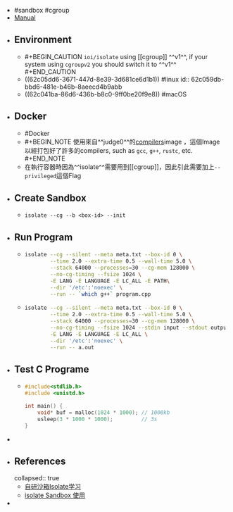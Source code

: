 - #sandbox #cgroup
- [Manual](http://www.ucw.cz/moe/isolate.1.html#_name)
- ## Environment
	- #+BEGIN_CAUTION
	  `ioi/isolate` using [[cgroup]] ^^v1^^, if your system using `cgroupv2` you should switch it to ^^v1^^
	  #+END_CAUTION
	- ((62c05dd6-3671-447d-8e39-3d681ce6d1b1)) #linux
	  id:: 62c059db-bbd6-481e-b46b-8aeecd4b9abb
	- ((62c041ba-86d6-436b-b8c0-9ff0be20f9e8))  #macOS
- ## Docker
	- #Docker
	- #+BEGIN_NOTE
	  使用來自^^judge0^^的[compilers](https://hub.docker.com/r/judge0/compilers)image ，這個Image以經打包好了許多的compilers, such as `gcc`, `g++`, `rustc`, etc.
	  #+END_NOTE
	- 在執行容器時因為^^isolate^^需要用到[[cgroup]]，因此引此需要加上`--privileged`這個Flag
- ## Create Sandbox
	- `isolate --cg --b <box-id> --init`
- ## Run Program
	- ```bash
	  isolate --cg --silent --meta meta.txt --box-id 0 \
	          --time 2.0 --extra-time 0.5 --wall-time 5.0 \
	          --stack 64000 --processes=30 --cg-mem 128000 \
	          --no-cg-timing --fsize 1024 \
	          -E LANG -E LANGUAGE -E LC_ALL -E PATH\
	          --dir '/etc':'noexec' \
	          --run -- `which g++` program.cpp
	  ```
	- ```bash
	  isolate --cg --silent --meta meta.txt --box-id 0 \
	          --time 2.0 --extra-time 0.5 --wall-time 5.0 \
	          --stack 64000 --processes=30 --cg-mem 128000 \
	          --no-cg-timing --fsize 1024 --stdin input --stdout output \
	          -E LANG -E LANGUAGE -E LC_ALL \
	          --dir '/etc':'noexec' \
	          --run -- a.out
	  ```
- ## Test C Programe
	- ```c
	  #include<stdlib.h>
	  #include <unistd.h>
	  
	  int main() {
	      void* buf = malloc(1024 * 1000); // 1000kb
	      usleep(3 * 1000 * 1000);         // 3s
	  }
	  ```
-
- ## References
  collapsed:: true
	- [自研沙箱Isolate学习](https://juejin.cn/post/6927151461625233416)
	- [isolate Sandbox 使用](https://tracyliu1220.github.io/2020/09/22/2020-09-22-Sandbox-ioi-isolate/)
-